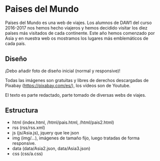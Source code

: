 # Paises del Mundo

Países del Mundo es una web de viajes. Los alumnos de DAW1 del curso 2016-2017 nos hemos hecho viajeros y hemos decidido visitar los diez países más visitados de cada continente. Este año hemos comenzado por Asia y en nuestra web os mostramos los lugares más emblemáticos de cada país.

## Diseño

¡Debo añadir foto de diseño inicial (normal y responsive)!

Todas las imágenes son gratuitas y libres de derechos descargadas de Pixabay (https://pixabay.com/es/), los vídeos son de Youtube.

El texto es parte redactado, parte tomado de diversas webs de viajes.

## Estructura

* html (index.html, /html/pais.html, /html/pais2.html)
* rss (rss/rss.xml)
* js (js/Asia.js), jquery que lee json
* img (img/...), imágenes de tamaño fijo, luego tratadas de forma responsive.
* data (data/Asia2.json, data/Asia3.json)
* css (css/a.css)

## 

